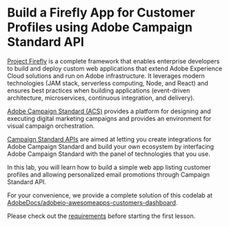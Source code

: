 # Build a Firefly App for Customer Profiles using Adobe Campaign Standard API

[Project Firefly](https://github.com/AdobeDocs/project-firefly) is a complete framework that enables enterprise developers to build and deploy custom web applications that extend Adobe Experience Cloud solutions and run on Adobe infrastructure. It leverages modern technologies (JAM stack, serverless computing, Node, and React) and ensures best practices when building applications (event-driven architecture, microservices, continuous integration, and delivery).  

[Adobe Campaign Standard (ACS)](https://www.adobe.com/marketing/campaign.html) provides a platform for designing and executing digital marketing campaigns and provides an environment for visual campaign orchestration.  

[Campaign Standard APIs](https://docs.adobe.com/content/help/en/campaign-standard/using/working-with-apis/about-campaign-standard-apis/about-campaign-standard-apis.html) are aimed at letting you create integrations for Adobe Campaign Standard and build your own ecosystem by interfacing Adobe Campaign Standard with the panel of technologies that you use.

In this lab, you will learn how to build a simple web app listing customer profiles and allowing personalized email promotions through Campaign Standard API.  

For your convenience, we provide a complete solution of this codelab at [AdobeDocs/adobeio-awesomeapps-customers-dashboard](https://github.com/AdobeDocs/adobeio-awesomeapps-customers-dashboard).  

Please check out the [requirements](/lessons/requirements.md) before starting the first lesson.

